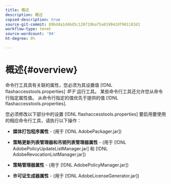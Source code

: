 ```yaml
---
title: 概述
description: 概述
copied-description: true
source-git-commit: 89bdda1d4bd5c126f19ba75a819942df901183d1
workflow-type: tm+mt
source-wordcount: '94'
ht-degree: 0%

---
```



# 概述{#overview}

命令行工具具有关联的属性，您必须为其设置值 [!DNL flashaccesstools.properties] *早于* 运行工具。 某些命令行工具还允许您从命令行指定属性值。 从命令行指定的值优先于提供的值 [!DNL flashaccesstools.properties].

您必须修改以下部分中的设置 [!DNL flashaccesstools.properties] 要启用要使用的相应命令行工具，请执行以下操作：

* **媒体打包程序属性** - (用于 [!DNL AdobePackager.jar])

* **策略更新列表管理器和吊销列表管理器属性** - (用于 [!DNL AdobePolicyUpdateListManager.jar] 和 [!DNL AdobeRevocationListManager.jar])

* **策略管理器属性** - (用于 [!DNL AdobePolicyManager.jar])

* **许可证生成器属性** - (用于 [!DNL AdobeLicenseGenerator.jar])


